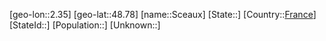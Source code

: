 ﻿---
location: [48.78,2.35]
type: City
tags:
- geo/City


SpocWebEntityId: 33987
isDeleted: false
confidential: public

---
[geo-lon::2.35]
[geo-lat::48.78]
[name::Sceaux]
[State::]
[Country::[France](geo/Continent/Europe/France.md)]
[StateId::]
[Population::]
[Unknown::]

